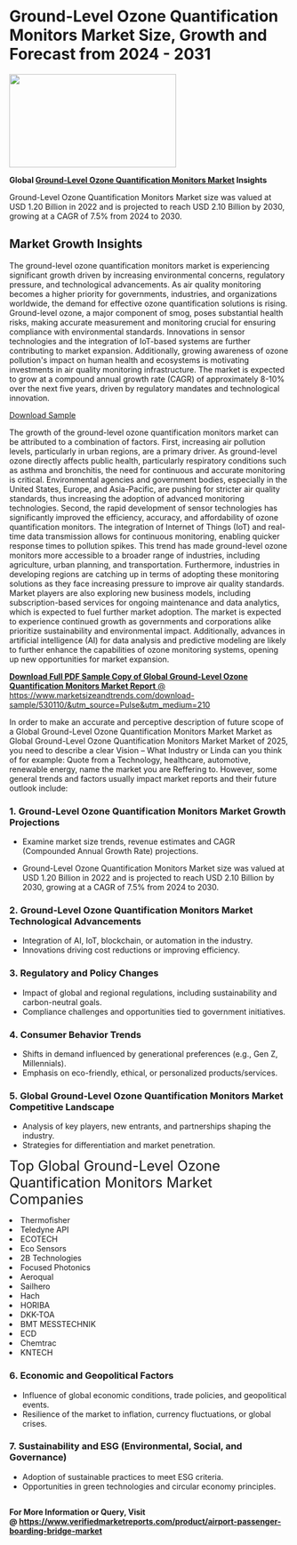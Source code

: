 <H1>Ground-Level Ozone Quantification Monitors Market Size, Growth and Forecast from 2024 - 2031</H1><img class="aligncenter size-medium wp-image-584254" src="https://thirdeyenews.in/wp-content/uploads/2024/09/Global-Market-Research-300x168.jpeg" alt="" width="300" height="168" /><p><strong>Global&nbsp;<a href="https://www.marketsizeandtrends.com/download-sample/530110/&amp;utm_source=Pulse&amp;utm_medium=210">Ground-Level Ozone Quantification Monitors Market</a> Insights</strong></p><p>Ground-Level Ozone Quantification Monitors Market size was valued at USD 1.20 Billion in 2022 and is projected to reach USD 2.10 Billion by 2030, growing at a CAGR of 7.5% from 2024 to 2030.</p><p><h2>Market Growth Insights</h2> <p>The ground-level ozone quantification monitors market is experiencing significant growth driven by increasing environmental concerns, regulatory pressure, and technological advancements. As air quality monitoring becomes a higher priority for governments, industries, and organizations worldwide, the demand for effective ozone quantification solutions is rising. Ground-level ozone, a major component of smog, poses substantial health risks, making accurate measurement and monitoring crucial for ensuring compliance with environmental standards. Innovations in sensor technologies and the integration of IoT-based systems are further contributing to market expansion. Additionally, growing awareness of ozone pollution's impact on human health and ecosystems is motivating investments in air quality monitoring infrastructure. The market is expected to grow at a compound annual growth rate (CAGR) of approximately 8-10% over the next five years, driven by regulatory mandates and technological innovation. </p> <p><a href="#download">Download Sample</a></p> <p>The growth of the ground-level ozone quantification monitors market can be attributed to a combination of factors. First, increasing air pollution levels, particularly in urban regions, are a primary driver. As ground-level ozone directly affects public health, particularly respiratory conditions such as asthma and bronchitis, the need for continuous and accurate monitoring is critical. Environmental agencies and government bodies, especially in the United States, Europe, and Asia-Pacific, are pushing for stricter air quality standards, thus increasing the adoption of advanced monitoring technologies. Second, the rapid development of sensor technologies has significantly improved the efficiency, accuracy, and affordability of ozone quantification monitors. The integration of Internet of Things (IoT) and real-time data transmission allows for continuous monitoring, enabling quicker response times to pollution spikes. This trend has made ground-level ozone monitors more accessible to a broader range of industries, including agriculture, urban planning, and transportation. Furthermore, industries in developing regions are catching up in terms of adopting these monitoring solutions as they face increasing pressure to improve air quality standards. Market players are also exploring new business models, including subscription-based services for ongoing maintenance and data analytics, which is expected to fuel further market adoption. The market is expected to experience continued growth as governments and corporations alike prioritize sustainability and environmental impact. Additionally, advances in artificial intelligence (AI) for data analysis and predictive modeling are likely to further enhance the capabilities of ozone monitoring systems, opening up new opportunities for market expansion. </p> <p><a href="#get-more"></p><p><span class=""><strong>Download Full PDF Sample Copy of Global Ground-Level Ozone Quantification Monitors Market Report</strong> @ <a href="https://www.marketsizeandtrends.com/download-sample/530110/&amp;utm_source=Pulse&amp;utm_medium=210" target="_blank">https://www.marketsizeandtrends.com/download-sample/530110/&amp;utm_source=Pulse&amp;utm_medium=210</a></span></p><p>In order to make an accurate and perceptive description of future scope of a Global&nbsp;Ground-Level Ozone Quantification Monitors Market Market as Global&nbsp;Ground-Level Ozone Quantification Monitors Market Market of 2025, you need to describe a clear Vision &ndash; What Industry or Linda can you think of for example: Quote from a Technology, healthcare, automotive, renewable energy, name the market you are Reffering to. However, some general trends and factors usually impact market reports and their future outlook include:</p><h3>1.&nbsp;<strong>Ground-Level Ozone Quantification Monitors Market Growth Projections</strong></h3><ul><li>Examine market size trends, revenue estimates and CAGR (Compounded Annual Growth Rate) projections.</li><li><p>Ground-Level Ozone Quantification Monitors Market size was valued at USD 1.20 Billion in 2022 and is projected to reach USD 2.10 Billion by 2030, growing at a CAGR of 7.5% from 2024 to 2030.</p></li></ul><h3>2.&nbsp;<strong>Ground-Level Ozone Quantification Monitors Market Technological Advancements</strong></h3><ul><li>Integration of AI, IoT, blockchain, or automation in the industry.</li><li>Innovations driving cost reductions or improving efficiency.</li></ul><h3>3.&nbsp;<strong>Regulatory and Policy Changes</strong></h3><ul><li>Impact of global and regional regulations, including sustainability and carbon-neutral goals.</li><li>Compliance challenges and opportunities tied to government initiatives.</li></ul><h3>4.&nbsp;<strong>Consumer Behavior Trends</strong></h3><ul><li>Shifts in demand influenced by generational preferences (e.g., Gen Z, Millennials).</li><li>Emphasis on eco-friendly, ethical, or personalized products/services.</li></ul><h3>5.&nbsp;<strong>Global Ground-Level Ozone Quantification Monitors Market Competitive Landscape</strong></h3><ul><li>Analysis of key players, new entrants, and partnerships shaping the industry.</li><li>Strategies for differentiation and market penetration.</li></ul><p data-pm-slice="1 1 []"><span style="color: inherit; font-family: inherit; font-size: 25px;">Top Global Ground-Level Ozone Quantification Monitors Market Companies</span></p><div class="" data-test-id=""><p><li>Thermofisher</li><li> Teledyne API</li><li> ECOTECH</li><li> Eco Sensors</li><li> 2B Technologies</li><li> Focused Photonics</li><li> Aeroqual</li><li> Sailhero</li><li> Hach</li><li> HORIBA</li><li> DKK-TOA</li><li> BMT MESSTECHNIK</li><li> ECD</li><li> Chemtrac</li><li> KNTECH</li></p></div><h3>6.&nbsp;<strong>Economic and Geopolitical Factors</strong></h3><ul><li>Influence of global economic conditions, trade policies, and geopolitical events.</li><li>Resilience of the market to inflation, currency fluctuations, or global crises.</li></ul><h3>7.&nbsp;<strong>Sustainability and ESG (Environmental, Social, and Governance)</strong></h3><ul><li>Adoption of sustainable practices to meet ESG criteria.</li><li>Opportunities in green technologies and circular economy principles.</li></ul><h2><strong style="font-size: 14px;">For More Information or Query, Visit @&nbsp;</strong><a style="background-color: #ffffff; font-size: 14px;" href="https://www.marketsizeandtrends.com/report/ground-level-ozone-quantification-monitors-market/" target="_blank">https://www.verifiedmarketreports.com/product/airport-passenger-boarding-bridge-market</a></h2>
